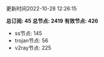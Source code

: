 更新时间2022-10-28 12:26:15

**总订阅: 45**
**总节点: 2419**
**有效节点: 426**
- ss节点: 145
- trojan节点: 56
- v2ray节点: 225
